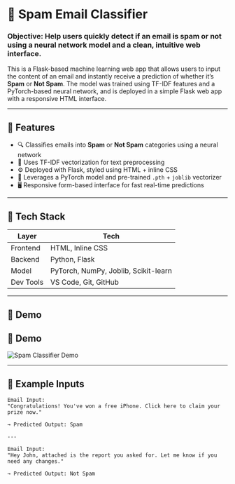# 📧 Spam Email Classifier

### Objective: Help users quickly detect if an email is spam or not using a neural network model and a clean, intuitive web interface.

This is a Flask-based machine learning web app that allows users to input the content of an email and instantly receive a prediction of whether it’s **Spam** or **Not Spam**. The model was trained using TF-IDF features and a PyTorch-based neural network, and is deployed in a simple Flask web app with a responsive HTML interface.

---

## 🚀 Features

- 🔍 Classifies emails into **Spam** or **Not Spam** categories using a neural network
- 🧠 Uses TF-IDF vectorization for text preprocessing
- ⚙️ Deployed with Flask, styled using HTML + inline CSS
- 🤖 Leverages a PyTorch model and pre-trained `.pth` + `joblib` vectorizer
- 🖥️ Responsive form-based interface for fast real-time predictions

---

## 🧰 Tech Stack

| Layer        | Tech                          |
|--------------|-------------------------------|
| Frontend     | HTML, Inline CSS              |
| Backend      | Python, Flask                 |
| Model        | PyTorch, NumPy, Joblib, Scikit-learn |
| Dev Tools    | VS Code, Git, GitHub          |

---

## 🧪 Demo
## 🧪 Demo

![Spam Classifier Demo](./Screenshot%202025-07-08%20at%206.26.09%20PM.png)

---

## 📝 Example Inputs

```text
Email Input:
"Congratulations! You've won a free iPhone. Click here to claim your prize now."

→ Predicted Output: Spam

---

Email Input:
"Hey John, attached is the report you asked for. Let me know if you need any changes."

→ Predicted Output: Not Spam
